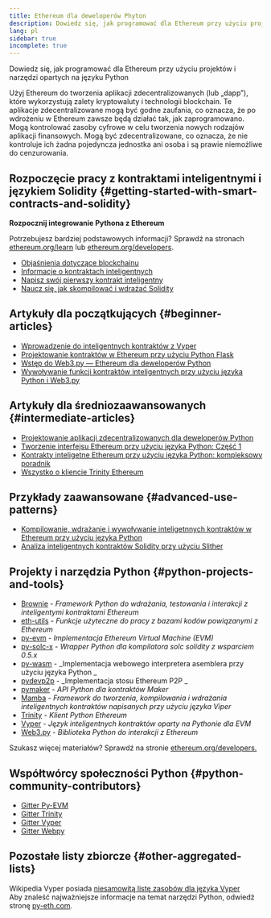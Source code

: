 ```yaml
---
title: Ethereum dla deweloperów Phyton
description: Dowiedz się, jak programować dla Ethereum przy użyciu projektów i narzędzi opartych na języku Python
lang: pl
sidebar: true
incomplete: true
---
```


<div class="featured">Dowiedz się, jak programować dla Ethereum przy użyciu projektów i narzędzi opartych na języku Python</div>

Użyj Ethereum do tworzenia aplikacji zdecentralizowanych (lub „dapp”), które wykorzystują zalety kryptowaluty i technologii blockchain. Te aplikacje zdecentralizowane mogą być godne zaufania, co oznacza, że ​​po wdrożeniu w Ethereum zawsze będą działać tak, jak zaprogramowano. Mogą kontrolować zasoby cyfrowe w celu tworzenia nowych rodzajów aplikacji finansowych. Mogą być zdecentralizowane, co oznacza, że ​​nie kontroluje ich żadna pojedyncza jednostka ani osoba i są prawie niemożliwe do cenzurowania.

## Rozpoczęcie pracy z kontraktami inteligentnymi i językiem Solidity {#getting-started-with-smart-contracts-and-solidity}

**Rozpocznij integrowanie Pythona z Ethereum**

Potrzebujesz bardziej podstawowych informacji? Sprawdź na stronach [ethereum.org/learn](/learn/) lub [ethereum.org/developers](/developers/).

- [Objaśnienia dotyczące blockchainu](https://kauri.io/article/d55684513211466da7f8cc03987607d5/blockchain-explained)
- [Informacje o kontraktach inteligentnych](https://kauri.io/article/e4f66c6079e74a4a9b532148d3158188/ethereum-101-part-5-the-smart-contract)
- [Napisz swój pierwszy kontrakt inteligentny](https://kauri.io/article/124b7db1d0cf4f47b414f8b13c9d66e2/remix-ide-your-first-smart-contract)
- [Naucz się, jak skompilować i wdrażać Solidity](https://kauri.io/article/973c5f54c4434bb1b0160cff8c695369/understanding-smart-contract-compilation-and-deployment)

## Artykuły dla początkujących {#beginner-articles}

- [Wprowadzenie do inteligentnych kontraktów z Vyper](https://kauri.io/#collections/Getting%20Started/an-introduction-to-smart-contracts-with-vyper/)
- [Projektowanie kontraktów w Ethereum przy użyciu Python Flask](https://medium.com/coinmonks/how-to-develop-ethereum-contract-using-python-flask-9758fe65976e)
- [Wstęp do Web3.py — Ethereum dla deweloperów Python](https://www.dappuniversity.com/articles/web3-py-intro)
- [Wywoływanie funkcji kontraktów inteligentnych przy użyciu języka Python i Web3.py](https://stackoverflow.com/questions/57580702/how-to-call-a-smart-contract-function-using-python-and-web3-py)

## Artykuły dla średniozaawansowanych {#intermediate-articles}

- [Projektowanie aplikacji zdecentralizowanych dla deweloperów Python](https://levelup.gitconnected.com/dapps-development-for-python-developers-f52b32b54f28)
- [Tworzenie interfejsu Ethereum przy użyciu języka Python: Część 1](https://hackernoon.com/creating-a-python-ethereum-interface-part-1-4d2e47ea0f4d)
- [Kontrakty inteligetne Ethereum przy użyciu języka Python: kompleksowy poradnik](https://hackernoon.com/ethereum-smart-contracts-in-python-a-comprehensive-ish-guide-771b03990988)
- [Wszystko o kliencie Trinity Ethereum](https://medium.com/@pipermerriam/everything-you-need-to-know-about-the-trinity-ethereum-client-b093c756d1de)

## Przykłady zaawansowane {#advanced-use-patterns}

- [Kompilowanie, wdrażanie i wywoływanie inteligetnnych kontraktów w Ethereum przy użyciu języka Python](https://yohanes.gultom.me/2018/11/28/compiling-deploying-and-calling-ethereum-smartcontract-using-python/)
- [Analiza inteligentnych kontraktów Solidity przy użyciu Slither](https://kauri.io/#collections/DevOps/analyze-solidity-smart-contracts-with-slither/)

## Projekty i narzędzia Python {#python-projects-and-tools}

- [Brownie](https://github.com/eth-brownie/brownie) - _Framework Python do wdrażania, testowania i interakcji z inteligentymi kontraktami Ethereum_
- [eth-utils](https://github.com/ethereum/eth-utils/) - _Funkcje użyteczne do pracy z bazami kodów powiązanymi z Ethereum_
- [py-evm](https://github.com/ethereum/py-evm) - _Implementacja Ethereum Virtual Machine (EVM)_
- [py-solc-x](https://pypi.org/project/py-solc-x/) - _Wrapper Python dla kompilatora solc solidity z wsparciem 0.5.x_
- [py-wasm](https://github.com/ethereum/py-wasm) - _Implementacja webowego interpretera asemblera przy użyciu języka Python _
- [pydevp2p](https://github.com/ethereum/pydevp2p) - _Implementacja stosu Ethereum P2P _
- [pymaker](https://github.com/makerdao/pymaker) - <em x-id="4">API Python dla kontraktów Maker</em>
- [Mamba](https://mamba.black) - _Framework do tworzenia, kompilowania i wdrażania inteligentnych kontraktów napisanych przy użyciu języka Viper_
- [Trinity](https://github.com/ethereum/trinity) - _Klient Python Ethereum_
- [Vyper](https://github.com/ethereum/vyper/) - <em x-id="4">Język inteligentnych kontraktów oparty na Pythonie dla EVM</em>
- [Web3.py](https://github.com/ethereum/web3.py) - _Biblioteka Python do interakcji z Ethereum_

Szukasz więcej materiałów? Sprawdź na stronie [ethereum.org/developers.](/developers/)

## Współtwórcy społeczności Python {#python-community-contributors}

- [Gitter Py-EVM](https://gitter.im/ethereum/py-evm)
- [Gitter Trinity](https://gitter.im/ethereum/trinity)
- [Gitter Vyper](https://gitter.im/ethereum/vyper)
- [Gitter Webpy](https://gitter.im/ethereum/web3.py)

## Pozostałe listy zbiorcze {#other-aggregated-lists}

Wikipedia Vyper posiada [niesamowitą listę zasobów dla języka Vyper](https://github.com/ethereum/vyper/wiki/Vyper-tools-and-resources)  
Aby znaleść najważniejsze informacje na temat narzędzi Python, odwiedź stronę [py-eth.com](http://py-eth.com/).
